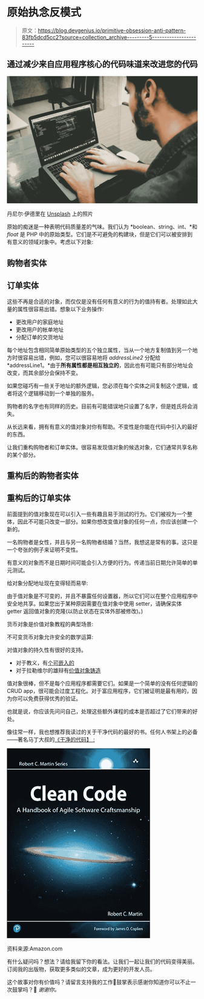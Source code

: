 # 原始执念反模式

> 原文：<https://blog.devgenius.io/primitive-obsession-anti-pattern-83fb5dcd5cc2?source=collection_archive---------5----------------------->

## 通过减少来自应用程序核心的代码味道来改进您的代码

![](img/7050f3a208e0d863c37a61978e5a0298.png)

丹尼尔·伊德里在 [Unsplash](https://unsplash.com?utm_source=medium&utm_medium=referral) 上的照片

原始的痴迷是一种表明代码质量差的气味。我们认为 *boolean、string、int、*和 *float* 是 PHP 中的原始类型。它们是不可避免的构建块，但是它们可以被安排到有意义的领域对象中。考虑以下对象:

## 购物者实体

## 订单实体

这些不再是合适的对象，而仅仅是没有任何有意义的行为的值持有者。处理如此大量的属性很容易出错。想象以下业务操作:

*   更改用户的家庭地址
*   更改用户的帐单地址
*   分配订单的交货地址

每个地址包含相同简单原始类型的五个独立属性，当从一个地方复制值到另一个地方时很容易出错，例如，您可以很容易地将 *addressLine2* 分配给 *addressLine1。*由于**所有属性都是相互独立的**，因此也有可能只有部分地址会改变，而其余部分会保持不变。

如果您碰巧有一些关于地址的额外逻辑，您必须在每个实体之间复制这个逻辑，或者将这个逻辑移动到一个单独的服务。

购物者的名字也有同样的历史。目前有可能错误地只设置了名字，但是姓氏将会消失。

从长远来看，拥有有意义的值对象对你有帮助。不变性是你能在代码中引入的最好的东西。

让我们重构购物者和订单实体。很容易发现值对象的候选对象，它们通常共享名称的某个部分。

## 重构后的购物者实体

## 重构后的订单实体

前面提到的值对象现在可以引入一些有趣且易于测试的行为。它们被视为一个整体，因此不可能只改变一部分。如果你想改变值对象的任何一点，你应该创建一个新的。

一名购物者是女性，并且与另一名购物者结婚？当然，我想这是常有的事。这只是一个夸张的例子来证明不变性。

有意义的对象而不是日期时间可能会引入方便的行为。传递当前日期允许简单的单元测试。

给对象分配地址现在变得轻而易举:

由于值对象是不可变的，并且不暴露任何设置器，所以它们可以在整个应用程序中安全地共享。如果您出于某种原因需要在值对象中使用 setter，请确保实体 getter 返回值对象的克隆(以防止状态在实体外部被修改)。)

货币对象是价值对象教程的典型场景:

不可变货币对象允许安全的数学运算:

对值对象的持久性有很好的支持。

*   对于教义，有[个可嵌入的](https://www.doctrine-project.org/projects/doctrine-orm/en/2.13/tutorials/embeddables.html)
*   对于拉勒维尔的雄辩有[价值对象铸造](https://laravel.com/docs/8.x/eloquent-mutators#value-object-casting)

值对象很棒，但不是每个应用程序都需要它们。如果是一个简单的没有任何逻辑的 CRUD app，很可能会过度工程化。对于富应用程序，它们被证明是最有用的，因为你可以免费获得优秀的验证。

也就是说，你应该先问问自己，处理这些额外课程的成本是否超过了它们带来的好处。

像往常一样，我也想推荐我读过的关于干净代码的最好的书。任何人书架上的必备——著名马丁大叔的[《干净的代码】 :](https://amzn.to/3wAVePw)

![](img/58f50909001aecb6a5142d43f682d845.png)

资料来源:Amazon.com

有什么疑问吗？想法？请给我留下你的看法。让我们一起让我们的代码变得美丽。订阅我的出版物，获取更多类似的文章，成为更好的开发人员。

这个故事对你有价值吗？请留言支持我的工作👏鼓掌表示感谢你知道你可以不止一次鼓掌吗？🥰 *谢谢你。*